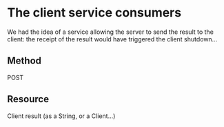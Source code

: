 # The client service consumers
We had the idea of a service allowing the server to send the result to the client: the receipt of the result would have triggered the client shutdown...

## Method
POST

## Resource
Client result (as a String, or a Client...)
